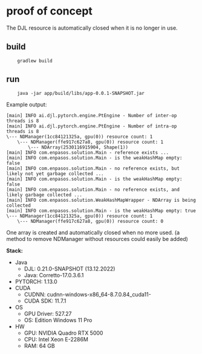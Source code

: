 # proof of concept 

The DJL resource is automatically closed when it is no longer in use.

## build

```
    gradlew build
```

## run

``` 
    java -jar app/build/libs/app-0.0.1-SNAPSHOT.jar  
```

Example output: 
``` 
[main] INFO ai.djl.pytorch.engine.PtEngine - Number of inter-op threads is 8
[main] INFO ai.djl.pytorch.engine.PtEngine - Number of intra-op threads is 8
\--- NDManager(1cc84121325a, gpu(0)) resource count: 1
    \--- NDManager(ffe917c627a8, gpu(0)) resource count: 1
        \--- NDArray(2530116915904, Shape(1))
[main] INFO com.enpasos.solution.Main - reference exists ...
[main] INFO com.enpasos.solution.Main - is the weakHashMap empty: false
[main] INFO com.enpasos.solution.Main - no reference exists, but likely not yet garbage collected ...
[main] INFO com.enpasos.solution.Main - is the weakHashMap empty: false
[main] INFO com.enpasos.solution.Main - no reference exists, and likely garbage collected ...
[main] INFO com.enpasos.solution.WeakHashMapWrapper - NDArray is being collected
[main] INFO com.enpasos.solution.Main - is the weakHashMap empty: true
\--- NDManager(1cc84121325a, gpu(0)) resource count: 1
    \--- NDManager(ffe917c627a8, gpu(0)) resource count: 0

```
One array is created and automatically closed when no more used.
(a method to remove NDManager without resources could easily be added)
 




**Stack:**
- Java
  - DJL: 0.21.0-SNAPSHOT  (13.12.2022)
  - Java: Corretto-17.0.3.6.1
- PYTORCH: 1.13.0
- CUDA
  - CUDNN: cudnn-windows-x86_64-8.7.0.84_cuda11-
  - CUDA SDK: 11.7.1
- OS
  - GPU Driver: 527.27
  - OS: Edition	Windows 11 Pro
- HW
  - GPU: NVIDIA Quadro RTX 5000
  - CPU: Intel Xeon E-2286M
  - RAM: 64 GB

